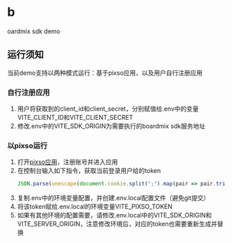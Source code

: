# b
oardmix sdk demo

## 运行须知

当前demo支持以两种模式运行：基于pixso应用，以及用户自行注册应用

### 自行注册应用

1. 用户将获取到的client_id和client_secret，分别赋值给.env中的变量VITE_CLIENT_ID和VITE_CLIENT_SECRET
2. 修改.env中的VITE_SDK_ORIGIN为需要执行的boardmix sdk服务地址

### 以pixso运行

1. 打开[pixso应用](https://pre.pixso.cn/app/)，注册账号并进入应用
2. 在控制台输入如下指令，获取当前登录用户给的token
   ```javascript
   JSON.parse(unescape(document.cookie.split(";").map(pair => pair.trim().split("=")).find(item => item[0] === "BOSYUNCurrent")[1]))["refresh_token"]
   ```
3. 复制.env中的环境变量配置，并创建.env.local配置文件（避免git提交）
4. 将该token赋给.env.local的环境变量VITE_PIXSO_TOKEN
5. 如果有其他环境的配置需要，请修改.env.local中的VITE_SDK_ORIGIN和VITE_SERVER_ORIGIN，注意修改环境后，对应的token也需要重新生成并替换